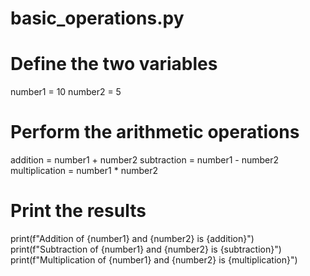 # basic_operations.py

# Define the two variables
number1 = 10
number2 = 5

# Perform the arithmetic operations
addition = number1 + number2
subtraction = number1 - number2
multiplication = number1 * number2

# Print the results
print(f"Addition of {number1} and {number2} is {addition}")
print(f"Subtraction of {number1} and {number2} is {subtraction}")
print(f"Multiplication of {number1} and {number2} is {multiplication}")
